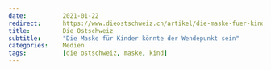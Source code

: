 ```yaml
---
date:          2021-01-22
redirect:      https://www.dieostschweiz.ch/artikel/die-maske-fuer-kinder-koennte-der-wendepunkt-sein-mmAdaBP
title:         Die Ostschweiz
subtitle:      "Die Maske für Kinder könnte der Wendepunkt sein"
categories:    Medien
tags:          [die ostschweiz, maske, kind]
---
```

